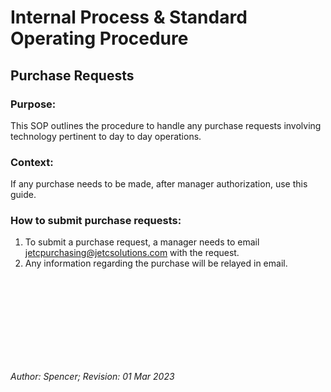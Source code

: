 # Internal Process & Standard Operating Procedure

## Purchase Requests


### Purpose:
This SOP outlines the procedure to handle any purchase requests involving technology pertinent to day to day operations. 


### Context:
If any purchase needs to be made, after manager authorization, use this guide.


### How to submit purchase requests:
1. To submit a purchase request, a manager needs to email jetcpurchasing@jetcsolutions.com with the request.
2. Any information regarding the purchase will be relayed in email.

<br />
<br />
<br />
<br />
<br />
<br />
<br />
<br />

*Author: Spencer; Revision: 01 Mar 2023*
